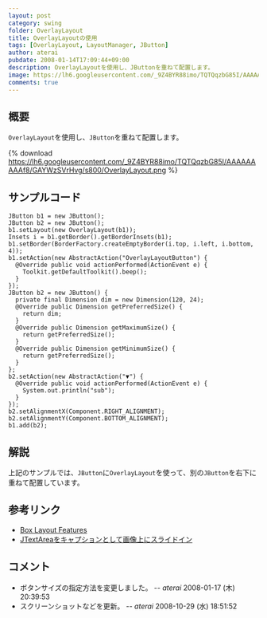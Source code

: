 ```yaml
---
layout: post
category: swing
folder: OverlayLayout
title: OverlayLayoutの使用
tags: [OverlayLayout, LayoutManager, JButton]
author: aterai
pubdate: 2008-01-14T17:09:44+09:00
description: OverlayLayoutを使用し、JButtonを重ねて配置します。
image: https://lh6.googleusercontent.com/_9Z4BYR88imo/TQTQqzbG85I/AAAAAAAAAf8/GAYWzSVrHvg/s800/OverlayLayout.png
comments: true
---
```

## 概要
`OverlayLayout`を使用し、`JButton`を重ねて配置します。

{% download https://lh6.googleusercontent.com/_9Z4BYR88imo/TQTQqzbG85I/AAAAAAAAAf8/GAYWzSVrHvg/s800/OverlayLayout.png %}

## サンプルコード
<pre class="prettyprint"><code>JButton b1 = new JButton();
JButton b2 = new JButton();
b1.setLayout(new OverlayLayout(b1));
Insets i = b1.getBorder().getBorderInsets(b1);
b1.setBorder(BorderFactory.createEmptyBorder(i.top, i.left, i.bottom, 4));
b1.setAction(new AbstractAction("OverlayLayoutButton") {
  @Override public void actionPerformed(ActionEvent e) {
    Toolkit.getDefaultToolkit().beep();
  }
});
JButton b2 = new JButton() {
  private final Dimension dim = new Dimension(120, 24);
  @Override public Dimension getPreferredSize() {
    return dim;
  }
  @Override public Dimension getMaximumSize() {
    return getPreferredSize();
  }
  @Override public Dimension getMinimumSize() {
    return getPreferredSize();
  }
};
b2.setAction(new AbstractAction("▼") {
  @Override public void actionPerformed(ActionEvent e) {
    System.out.println("sub");
  }
});
b2.setAlignmentX(Component.RIGHT_ALIGNMENT);
b2.setAlignmentY(Component.BOTTOM_ALIGNMENT);
b1.add(b2);
</code></pre>

## 解説
上記のサンプルでは、`JButton`に`OverlayLayout`を使って、別の`JButton`を右下に重ねて配置しています。

## 参考リンク
- [Box Layout Features](https://docs.oracle.com/javase/tutorial/uiswing/layout/box.html#features)
- [JTextAreaをキャプションとして画像上にスライドイン](https://ateraimemo.com/Swing/EaseInOut.html)

<!-- dummy comment line for breaking list -->

## コメント
- ボタンサイズの指定方法を変更しました。 -- *aterai* 2008-01-17 (木) 20:39:53
- スクリーンショットなどを更新。 -- *aterai* 2008-10-29 (水) 18:51:52

<!-- dummy comment line for breaking list -->
